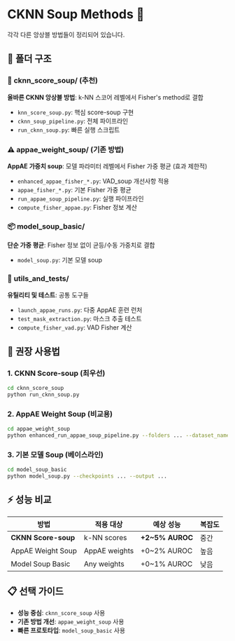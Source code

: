 # CKNN Soup Methods 🍜

각각 다른 앙상블 방법들이 정리되어 있습니다.

## 📁 폴더 구조

### 🎯 **cknn_score_soup/** (추천)
**올바른 CKNN 앙상블 방법**: k-NN 스코어 레벨에서 Fisher's method로 결합
- `knn_score_soup.py`: 핵심 score-soup 구현
- `cknn_soup_pipeline.py`: 전체 파이프라인
- `run_cknn_soup.py`: 빠른 실행 스크립트

### ⚠️ **appae_weight_soup/** (기존 방법)
**AppAE 가중치 soup**: 모델 파라미터 레벨에서 Fisher 가중 평균 (효과 제한적)
- `enhanced_appae_fisher_*.py`: VAD_soup 개선사항 적용
- `appae_fisher_*.py`: 기본 Fisher 가중 평균
- `run_appae_soup_pipeline.py`: 실행 파이프라인
- `compute_fisher_appae.py`: Fisher 정보 계산

### 📦 **model_soup_basic/**
**단순 가중 평균**: Fisher 정보 없이 균등/수동 가중치로 결합
- `model_soup.py`: 기본 모델 soup

### 🔧 **utils_and_tests/**
**유틸리티 및 테스트**: 공통 도구들
- `launch_appae_runs.py`: 다중 AppAE 훈련 런처
- `test_mask_extraction.py`: 마스크 추출 테스트
- `compute_fisher_vad.py`: VAD Fisher 계산

## 🚀 권장 사용법

### 1. CKNN Score-soup (최우선)
```bash
cd cknn_score_soup
python run_cknn_soup.py
```

### 2. AppAE Weight Soup (비교용)
```bash
cd appae_weight_soup
python enhanced_run_appae_soup_pipeline.py --folders ... --dataset_name ...
```

### 3. 기본 모델 Soup (베이스라인)
```bash
cd model_soup_basic  
python model_soup.py --checkpoints ... --output ...
```

## ⚡ 성능 비교

| 방법 | 적용 대상 | 예상 성능 | 복잡도 |
|------|-----------|-----------|--------|
| **CKNN Score-soup** | k-NN scores | **+2~5% AUROC** | 중간 |
| AppAE Weight Soup | AppAE weights | +0~2% AUROC | 높음 |
| Model Soup Basic | Any weights | +0~1% AUROC | 낮음 |

## 📋 선택 가이드

- **성능 중심**: `cknn_score_soup` 사용
- **기존 방법 개선**: `appae_weight_soup` 사용  
- **빠른 프로토타입**: `model_soup_basic` 사용